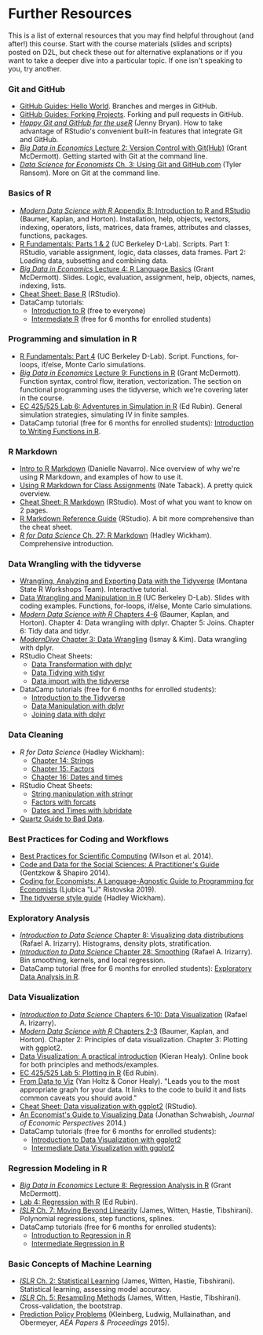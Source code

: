 # Further Resources

This is a list of external resources that you may find helpful throughout (and after!) this course. Start with the course materials (slides and scripts) posted on D2L, but check these out for alternative explanations or if you want to take a deeper dive into a particular topic. If one isn't speaking to you, try another.

### Git and GitHub
* [GitHub Guides: Hello World](https://guides.github.com/activities/hello-world/). Branches and merges in GitHub.
* [GitHub Guides: Forking Projects](https://guides.github.com/activities/forking/). Forking and pull requests in GitHub.
* [*Happy Git and GitHub for the useR*](https://happygitwithr.com/) (Jenny Bryan). How to take advantage of RStudio's convenient built-in features that integrate Git and GitHub.
* [*Big Data in Economics* Lecture 2: Version Control with Git(Hub)](https://raw.githack.com/uo-ec510-2020-spring/lectures/master/02-git/02-git.html) (Grant McDermott). Getting started with Git at the command line.
* [*Data Science for Economists* Ch. 3: Using Git and GitHub.com](https://raw.githack.com/tyleransom/DScourseS21/master/LectureNotes/03-CLI-Git/git_tutorial.pdf) (Tyler Ransom). More on Git at the command line.

### Basics of R
* [*Modern Data Science with R* Appendix B: Introduction to R and RStudio](https://mdsr-book.github.io/mdsr2e/ch-R.html) (Baumer, Kaplan, and Horton). Installation, help, objects, vectors, indexing, operators, lists, matrices, data frames, attributes and classes, functions, packages.
* [R Fundamentals: Parts 1 & 2](https://github.com/dlab-berkeley/R-Fundamentals) (UC Berkeley D-Lab). Scripts. Part 1: RStudio, variable assignment, logic, data classes, data frames. Part 2: Loading data, subsetting and combining data.
* [*Big Data in Economics* Lecture 4: R Language Basics](https://raw.githack.com/uo-ec607/lectures/master/04-rlang/04-rlang.html) (Grant McDermott). Slides. Logic, evaluation, assignment, help, objects, names, indexing, lists.
* [Cheat Sheet: Base R](http://github.com/rstudio/cheatsheets/raw/master/base-r.pdf) (RStudio).
* DataCamp tutorials:
  - [Introduction to R](https://learn.datacamp.com/courses/introduction-to-writing-functions-in-r) (free to everyone)
  - [Intermediate R](https://learn.datacamp.com/courses/intermediate-r) (free for 6 months for enrolled students)

### Programming and simulation in R
* [R Fundamentals: Part 4](https://github.com/dlab-berkeley/R-Fundamentals) (UC Berkeley D-Lab). Script. Functions, for-loops, if/else, Monte Carlo simulations.
* [*Big Data in Economics* Lecture 9: Functions in R](https://raw.githack.com/uo-ec510-2020-spring/lectures/master/09-funcs-intro/09-funcs-intro.html) (Grant McDermott). Function syntax, control flow, iteration, vectorization. The section on functional programming uses the tidyverse, which we're covering later in the course.
* [EC 425/525 Lab 6: Adventures in Simulation in R](https://raw.githack.com/edrubin/EC525S19/master/NotesLab/06RSim/06RSim.html) (Ed Rubin). General simulation strategies, simulating IV in finite samples.
* DataCamp tutorial (free for 6 months for enrolled students): [Introduction to Writing Functions in R](https://learn.datacamp.com/courses/introduction-to-writing-functions-in-r).

### R Markdown
* [Intro to R Markdown](https://slides.djnavarro.net/starting-rmarkdown/) (Danielle Navarro). Nice overview of why we're using R Markdown, and examples of how to use it.
* [Using R Markdown for Class Assignments](https://ntaback.github.io/UofT_STA130/Rmarkdownforclassreports.html) (Nate Taback). A pretty quick overview.
* [Cheat Sheet: R Markdown](https://github.com/rstudio/cheatsheets/raw/master/rmarkdown.pdf) (RStudio). Most of what you want to know on 2 pages.
* [R Markdown Reference Guide](https://www.rstudio.com/wp-content/uploads/2015/03/rmarkdown-reference.pdf) (RStudio). A bit more comprehensive than the cheat sheet.
* [*R for Data Science* Ch. 27: R Markdown](https://r4ds.had.co.nz/communicate-intro.html) (Hadley Wickham). Comprehensive introduction.

### Data Wrangling with the tidyverse
* [Wrangling, Analyzing and Exporting Data with the Tidyverse](https://rconnect.math.montana.edu/Data_Wrangling/) (Montana State R Workshops Team). Interactive tutorial.
* [Data Wrangling and Manipulation in R](https://github.com/dlab-berkeley/R-wrang) (UC Berkeley D-Lab). Slides with coding examples. Functions, for-loops, if/else, Monte Carlo simulations.
* [*Modern Data Science with R* Chapters 4-6](https://mdsr-book.github.io/mdsr2e/ch-dataI.html) (Baumer, Kaplan, and Horton). Chapter 4: Data wrangling with dplyr. Chapter 5: Joins. Chapter 6: Tidy data and tidyr.
* [*ModernDive* Chapter 3: Data Wrangling](https://moderndive.com/3-wrangling.html) (Ismay & Kim). Data wrangling with dplyr.
* RStudio Cheat Sheets:
  - [Data Transformation with dplyr](https://github.com/rstudio/cheatsheets/raw/master/data-transformation.pdf)
  - [Data Tidying with tidyr](https://github.com/rstudio/cheatsheets/raw/master/tidyr.pdf)
  - [Data import with the tidyverse](https://github.com/rstudio/cheatsheets/raw/master/data-import.pdf)
* DataCamp tutorials (free for 6 months for enrolled students):
  - [Introduction to the Tidyverse](https://learn.datacamp.com/courses/introduction-to-the-tidyverse)
  - [Data Manipulation with dplyr](https://learn.datacamp.com/courses/introduction-to-the-tidyverse)
  - [Joining data with dplyr](https://learn.datacamp.com/courses/introduction-to-the-tidyverse)

### Data Cleaning
* *R for Data Science* (Hadley Wickham):
  - [Chapter 14: Strings](https://r4ds.had.co.nz/strings.html)
  - [Chapter 15: Factors](https://r4ds.had.co.nz/factors.html)
  - [Chapter 16: Dates and times](https://r4ds.had.co.nz/dates-and-times.html)
* RStudio Cheat Sheets:
  - [String manipulation with stringr](https://github.com/rstudio/cheatsheets/raw/master/strings.pdf)
  - [Factors with forcats](https://github.com/rstudio/cheatsheets/raw/master/factors.pdf)
  - [Dates and Times with lubridate](https://github.com/rstudio/cheatsheets/raw/master/lubridate.pdf)
* [Quartz Guide to Bad Data](https://github.com/Quartz/bad-data-guide).

### Best Practices for Coding and Workflows
* [Best Practices for Scientific Computing](https://journals.plos.org/plosbiology/article?id=10.1371/journal.pbio.1001745) (Wilson et al. 2014).
* [Code and Data for the Social Sciences: A Practitioner's Guide](https://web.stanford.edu/~gentzkow/research/CodeAndData.pdf) (Gentzkow & Shapiro 2014).
* [Coding for Economists: A Language-Agnostic Guide to Programming for Economists](https://scholar.harvard.edu/files/ristovska/files/coding_for_econs_20190221.pdf) (Ljubica "LJ" Ristovska 2019).
* [The tidyverse style guide](https://style.tidyverse.org/) (Hadley Wickham).

### Exploratory Analysis
* [*Introduction to Data Science* Chapter 8: Visualizing data distributions](https://rafalab.github.io/dsbook/distributions.html) (Rafael A. Irizarry). Histograms, density plots, stratification.
* [*Introduction to Data Science* Chapter 28: Smoothing](https://rafalab.github.io/dsbook/smoothing.html) (Rafael A. Irizarry). Bin smoothing, kernels, and local regression.
* DataCamp tutorial (free for 6 months for enrolled students): [Exploratory Data Analysis in R](https://learn.datacamp.com/courses/exploratory-data-analysis-in-r).

### Data Visualization
* [*Introduction to Data Science* Chapters 6-10: Data Visualization](https://rafalab.github.io/dsbook/introduction-to-data-visualization.html) (Rafael A. Irizarry).
* [*Modern Data Science with R* Chapters 2-3](https://mdsr-book.github.io/mdsr2e/ch-vizI.html) (Baumer, Kaplan, and Horton). Chapter 2: Principles of data visualization. Chapter 3: Plotting with ggplot2.
* [Data Visualization: A practical introduction](https://socviz.co/) (Kieran Healy). Online book for both principles and methods/examples.
* [EC 425/525 Lab 5: Plotting in R](https://raw.githack.com/edrubin/EC525S19/master/NotesLab/05RPlot/05RPlot.html) (Ed Rubin).
* [From Data to Viz](https://www.data-to-viz.com/) (Yan Holtz & Conor Healy). "Leads you to the most appropriate graph for your data. It links to the code to build it and lists common caveats you should avoid."
* [Cheat Sheet: Data visualization with ggplot2](https://github.com/rstudio/cheatsheets/raw/master/data-visualization.pdf) (RStudio).
* [An Economist's Guide to Visualizing Data](https://www.aeaweb.org/articles?id=10.1257/jep.28.1.209) (Jonathan Schwabish, *Journal of Economic Perspectives* 2014.)
* DataCamp tutorials (free for 6 months for enrolled students):
  - [Introduction to Data Visualization with ggplot2](https://learn.datacamp.com/courses/introduction-to-data-visualization-with-ggplot2)
  - [Intermediate Data Visualization with ggplot2](https://learn.datacamp.com/courses/intermediate-data-visualization-with-ggplot2)

### Regression Modeling in R
* [*Big Data in Economics* Lecture 8: Regression Analysis in R](https://raw.githack.com/uo-ec607/lectures/master/08-regression/08-regression.html) (Grant McDermott).
* [Lab 4: Regression with R](https://raw.githack.com/edrubin/EC525S19/master/NotesLab/04RReg/04RReg.html) (Ed Rubin).
* [*ISLR* Ch. 7: Moving Beyond Linearity](https://web.stanford.edu/~hastie/ISLR2/ISLRv2_website.pdf) (James, Witten, Hastie, Tibshirani). Polynomial regressions, step functions, splines.
* DataCamp tutorials (free for 6 months for enrolled students):
  - [Introduction to Regression in R](https://learn.datacamp.com/courses/introduction-to-regression-in-r)
  - [Intermediate Regression in R](https://learn.datacamp.com/courses/intermediate-regression-in-r)

### Basic Concepts of Machine Learning
* [*ISLR* Ch. 2: Statistical Learning](https://web.stanford.edu/~hastie/ISLR2/ISLRv2_website.pdf) (James, Witten, Hastie, Tibshirani). Statistical learning, assessing model accuracy.
* [*ISLR* Ch. 5: Resampling Methods](https://web.stanford.edu/~hastie/ISLR2/ISLRv2_website.pdf) (James, Witten, Hastie, Tibshirani). Cross-validation, the bootstrap.
* [Prediction Policy Problems](https://www.aeaweb.org/articles?id=10.1257/aer.p20151023) (Kleinberg, Ludwig, Mullainathan, and Obermeyer, *AEA Papers & Proceedings* 2015).

